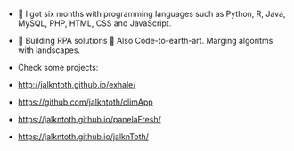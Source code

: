 - 🌱 I got six months with programming languages such as Python, R, Java, MySQL, PHP, HTML, CSS and JavaScript.
-  🦾 Building RPA solutions 🌊 Also Code-to-earth-art. Marging algoritms with landscapes.



-  Check some projects:
-   http://jalkntoth.github.io/exhale/
-  https://github.com/jalkntoth/climApp
-  https://jalkntoth.github.io/panelaFresh/
-  https://jalkntoth.github.io/jalknToth/


